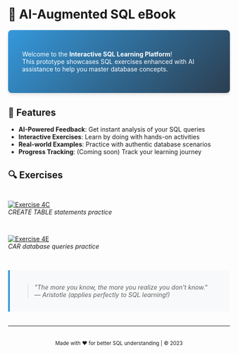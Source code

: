 # 📘 AI-Augmented SQL eBook

<div class="intro-card" style="
  background: linear-gradient(135deg, #3498db, #2c3e50);
  color: white;
  padding: 2rem;
  border-radius: 8px;
  box-shadow: 0 4px 6px rgba(0,0,0,0.1);
  margin-bottom: 2rem;
">

Welcome to the **Interactive SQL Learning Platform**!  
This prototype showcases SQL exercises enhanced with AI assistance to help you master database concepts.

</div>

## 🚀 Features
- **AI-Powered Feedback**: Get instant analysis of your SQL queries
- **Interactive Exercises**: Learn by doing with hands-on activities
- **Real-world Examples**: Practice with authentic database scenarios
- **Progress Tracking**: (Coming soon) Track your learning journey

## 🔍 Exercises
<div class="exercise-grid" style="
  display: grid;
  grid-template-columns: repeat(auto-fill, minmax(300px, 1fr));
  gap: 1rem;
  margin: 1.5rem 0;
">

[![Exercise 4C](https://img.shields.io/badge/📝_Exercise_4C-Click_Here-blue?style=for-the-badge)](exercises/activity_4C_AI.html)  
*CREATE TABLE statements practice*

[![Exercise 4E](https://img.shields.io/badge/📝_Exercise_4E-Click_Here-blue?style=for-the-badge)](exercises/activity_AI.html)  
*CAR database queries practice*

</div>

<div class="quote" style="
  border-left: 4px solid #3498db;
  padding: 1rem;
  background: #f8f9fa;
  margin: 2rem 0;
  font-style: italic;
">

> "The more you know, the more you realize you don't know."  
> — Aristotle (applies perfectly to SQL learning!)

</div>

---

<div style="text-align: center; margin-top: 2rem;">
  <small>Made with ❤️ for better SQL understanding | © 2023</small>
</div>
